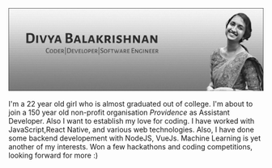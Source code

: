 <!-- ![hello](hello.gif) -->
![img](https://github.com/divyab275/divyab275/blob/master/gh-header-image-cropped(1).jpg)

I'm a 22 year old girl who is almost graduated out of college. I'm about to join a 150 year old non-profit organisation *Providence* as Assistant Developer. Also I want to establish my love for coding. I have worked with JavaScript,React Native, and various web technologies. Also, I have done some backend developement with NodeJS, VueJs. Machine Learning is yet another of my interests. Won a few hackathons and coding competitions, looking forward for more :)



